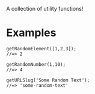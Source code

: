A collection of utility functions!

# Examples

```
getRandomElement([1,2,3]);
//=> 2
```

```
getRandomNumber(1,10);
//=> 4
```

```
getURLSlug('Some Random Text');
//=> 'some-random-text'
```
